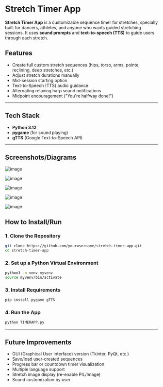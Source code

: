 # Stretch Timer App

**Stretch Timer App** is a customizable sequence timer for stretches, specially built for dancers, athletes, and anyone who wants guided stretching sessions.
It uses **sound prompts** and **text-to-speech (TTS)** to guide users through each stretch.

## Features
- Create full custom stretch sequences (hips, torso, arms, pointe, reclining, deep stretches, etc.)
- Adjust stretch durations manually
- Mid-session starting option
- Text-to-Speech (TTS) audio guidance
- Alternating relaxing harp sound notifications
- Midpoint encouragement ("You're halfway done!")

---

## Tech Stack
- **Python 3.12**
- **pygame** (for sound playing)
- **gTTS** (Google Text-to-Speech API)

---

## Screenshots/Diagrams

![image](https://github.com/user-attachments/assets/e20c6bb6-0ad8-4e69-b2d4-7d91f9226134)

![image](https://github.com/user-attachments/assets/fd659823-a328-43e6-a123-d5e5d1eb395b)

![image](https://github.com/user-attachments/assets/3f2c936b-0f50-497a-8cd3-83d0ddb32f17)

![image](https://github.com/user-attachments/assets/4bec201c-e2a2-4597-992c-5a7ae46587ec)

![image](https://github.com/user-attachments/assets/5729bb87-2b9e-46d8-a5bd-901d1c003431)


## How to Install/Run

### 1. Clone the Repository

```bash
git clone https://github.com/yourusername/stretch-timer-app.git
cd stretch-timer-app

```

### 2. Set up a Python Virtual Environment

```bash
python3 -m venv myvenv
source myvenv/bin/activate

```

### 3. Install Requirements

```bash
pip install pygame gTTS

```

### 4. Run the App

```bash
python TIMERAPP.py

```

---

## Future Improvements

- GUI (Graphical User Interface) version (Tkinter, PyQt, etc.)
- Save/load user-created sequences
- Progress bar or countdown timer visualization
- Multiple language support
- Stretch image display (re-enable PIL/Image)
- Sound customization by user
